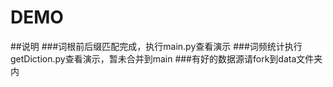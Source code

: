 DEMO
===========================
##说明
###词根前后缀匹配完成，执行main.py查看演示
###词频统计执行getDiction.py查看演示，暂未合并到main
###有好的数据源请fork到data文件夹内




